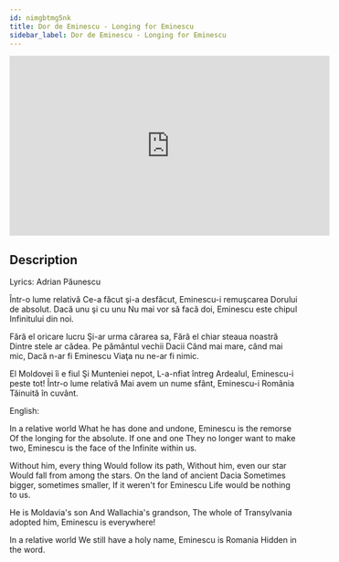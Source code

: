 ```yaml
---
id: nimgbtmg5nk
title: Dor de Eminescu - Longing for Eminescu
sidebar_label: Dor de Eminescu - Longing for Eminescu
---
```


<iframe
  width="560"
  height="315"
  src="https://www.youtube.com/embed/nimgbtmg5nk"
  title="YouTube video player"
  frameborder="0"
  allow="accelerometer; autoplay; clipboard-write; encrypted-media; gyroscope; picture-in-picture; web-share"
  referrerpolicy="strict-origin-when-cross-origin"
  allowfullscreen
></iframe>

## Description

Lyrics: Adrian Păunescu

Într-o lume relativă
Ce-a făcut şi-a desfăcut,
Eminescu-i remuşcarea
Dorului de absolut.
Dacă unu şi cu unu
Nu mai vor să facă doi,
Eminescu este chipul
Infinitului din noi.

Fără el oricare lucru
Şi-ar urma cărarea sa,
Fără el chiar steaua noastră
Dintre stele ar cădea.
Pe pământul vechii Dacii
Când mai mare, când mai mic,
Dacă n-ar fi Eminescu
Viaţa nu ne-ar fi nimic.

El Moldovei îi e fiul
Şi Munteniei nepot,
L-a-nfiat întreg Ardealul,
Eminescu-i peste tot!
Într-o lume relativă
Mai avem un nume sfânt,
Eminescu-i România
Tăinuită în cuvânt.

English:

In a relative world
What he has done and undone,
Eminescu is the remorse
Of the longing for the absolute.
If one and one
They no longer want to make two,
Eminescu is the face
of the Infinite within us.

Without him, every thing
Would follow its path,
Without him, even our star
Would fall from among the stars.
On the land of ancient Dacia
Sometimes bigger, sometimes smaller,
If it weren't for Eminescu
Life would be nothing to us.

He is Moldavia's son
And Wallachia's grandson,
The whole of Transylvania adopted him,
Eminescu is everywhere!

In a relative world
We still have a holy name,
Eminescu is Romania
Hidden in the word.
